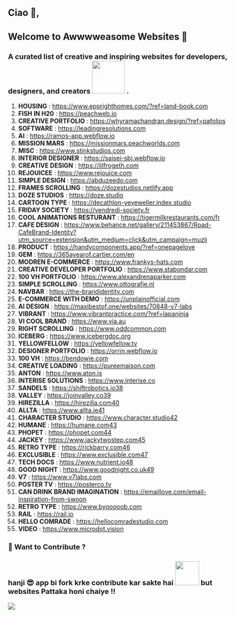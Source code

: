 ## Ciao 👋,

## Welcome to Awwwweasome Websites 🚀
### A curated list of **creative and inspiring websites** for developers, designers, and creators <img src="https://media0.giphy.com/media/v1.Y2lkPTc5MGI3NjExYzZrZ3M0ZXJoeTR1MHY1ZDl2dnZxZHZyaDIxMnFlaDBqYWg1a2duaSZlcD12MV9pbnRlcm5hbF9naWZfYnlfaWQmY3Q9Zw/3bc9YL28QWi3pYzi1p/giphy.gif" width="75"> .


1. **HOUSING** : https://www.epprighthomes.com/?ref=land-book.com
2. **FISH IN H20** : https://peachweb.io
3. **CREATIVE PORTFOLIO** : https://whyramachandran.design/?ref=pafolios
4. **SOFTWARE** : https://leadingresolutions.com
5. **AI** : https://ramos-app.webflow.io
6. **MISSION MARS** : https://missionmars.peachworlds.com
7. **MISC** : https://www.stinkstudios.com
8. **INTERIOR DESIGNER** : https://saisei-sbj.webflow.io
9. **CREATIVE DESIGN** : https://lilfrogeth.com
10. **REJOUICEE** : https://www.rejouice.com
11. **SIMPLE DESIGN** : https://abduzeedo.com
12. **FRAMES SCROLLING** : https://dozestudios.netlify.app
13. **DOZE STUDIOS** : https://doze.studio
14. **CARTOON TYPE** : https://decathlon-yeyeweller.index.studio
15. **FRIDAY SOCIETY** : https://vendredi-society.fr
16. **COOL ANIMATIONS RESTURANT** : https://tigermilkrestaurants.com/fr
17. **CAFE DESIGN** : https://www.behance.net/gallery/211453867/Road-CafeBrand-Identity?utm_source=extension&utm_medium=click&utm_campaign=muzli
18. **PRODUCT** : https://handycomponents.app/?ref=onepagelove
19. **GEM** : https://365ayearof.cartier.com/en
20. **MODREN E-COMMERCE** : https://www.frankys-hats.com
21. **CREATIVE DEVELOPER PORTFOLIO** : https://www.stabondar.com
22. **100 VH PORTFOLIO** : https://www.alexandrenaparker.com
23. **SIMPLE SCROLLING** : https://www.ottografie.nl
24. **NAVBAR** : https://the-brandidentity.com
25. **E-COMMERCE WITH DEMO** : https://unplainofficial.com
26. **AI DESIGN** : https://maxibestof.one/websites/70848-v7-labs
27. **VIBRANT** : https://www.vibrantpractice.com/?ref=lapaninja
28. **VI COOL BRAND** : https://www.via.au
29. **RIGHT SCROLLING** : https://www.oddcommon.com
30. **ICEBERG** : https://www.icebergdoc.org
31. **YELLOWFELLOW** : https://yellowfellow.tv
32. **DESIGNER PORTFOLIO** : https://orrin.webflow.io
33. **100 VH** : https://bendowie.com
34. **CREATIVE LOADING** : https://pureemaison.com
35. **ANTON** : https://www.aton.is
36. **INTERISE SOLUTIONS** : https://www.interise.co
37. **SANDELS** : https://shiftrobotics.io38
38. **VALLEY** : https://joinvalley.co39
39. **HIREZILLA** : https://hirezilla.com40
40. **ALLTA** : https://www.allta.ie41
41. **CHARACTER STUDIO** : https://www.character.studio42
42. **HUMANE** : https://humane.com43
43. **PHOPET** : https://phopet.com44
44. **JACKEY** : https://www.jackytwostep.com45
45. **RETRO TYPE** : https://rickbarry.com46
46. **EXCLUSIBLE** : https://www.exclusible.com47
47. **TECH DOCS** : https://www.nutrient.io48
48. **GOOD NIGHT** : https://www.goodnight.co.uk49
49. **V7** : https://www.v7labs.com
50. **POSTER TV** : https://posterco.tv
51. **CAN DRINK BRAND IMAGINATION** : https://emaillove.com/email-inspiration-from-swoon
52. **RETRO TYPE** : https://www.byooooob.com
53. **RAIL** : https://rail.io
54. **HELLO COMRADE** : https://hellocomradestudio.com
55. **VIDEO** : https://www.microdot.vision




### 🎯 Want to Contribute ?  
### hanji 😎 app bi **fork** krke contribute kar sakte hai <img src="https://media2.giphy.com/media/v1.Y2lkPTc5MGI3NjExYWV4YXBsNXVhcTF6MzZzOHllbHA3ZzBoOWZoNndybHgxMWVzdzV5ZyZlcD12MV9pbnRlcm5hbF9naWZfYnlfaWQmY3Q9Zw/dYx3YFq2OiVLIssQH9/giphy.gif" width="55"> but websites Pattaka honi chaiye !!

<p align="left"> <img src="https://komarev.com/ghpvc/?username=atishaytuli07&label=Profile%20views&color=0e75b6&style=flat" /> </p>
